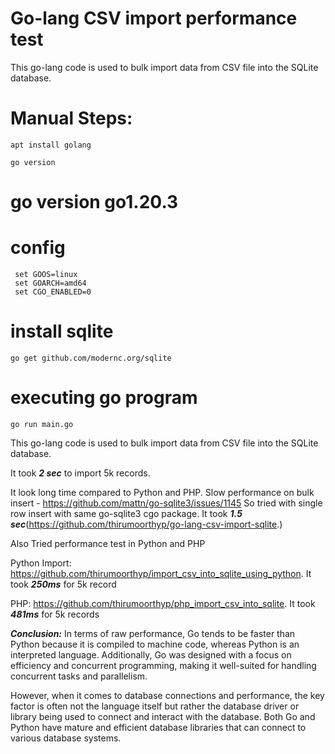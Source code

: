 # Go-lang CSV import performance test
This go-lang code is used to bulk import data from CSV file into the SQLite database.

# Manual Steps: 
``` shell
apt install golang
```

``` shell
go version
```
# go version go1.20.3

# config
``` shell
 set GOOS=linux
 set GOARCH=amd64
 set CGO_ENABLED=0
```

# install sqlite
``` shell
go get github.com/modernc.org/sqlite
```

# executing go program
```shell
go run main.go
```

This go-lang code is used to bulk import data from CSV file into the SQLite database.

It took ***2 sec*** to import 5k records. 

It look long time compared to Python and PHP. 
Slow performance on bulk insert - https://github.com/mattn/go-sqlite3/issues/1145
So tried with single row insert with same go-sqlite3 cgo package. It took ***1.5 sec***(https://github.com/thirumoorthyp/go-lang-csv-import-sqlite.)

Also Tried performance test in Python and PHP 

Python Import: https://github.com/thirumoorthyp/import_csv_into_sqlite_using_python. It took ***250ms*** for 5k record

PHP: https://github.com/thirumoorthyp/php_import_csv_into_sqlite. It took ***481ms*** for 5k records

***Conclusion:***
In terms of raw performance, Go tends to be faster than Python because it is compiled to machine code, whereas Python is an interpreted language. Additionally, Go was designed with a focus on efficiency and concurrent programming, making it well-suited for handling concurrent tasks and parallelism.

However, when it comes to database connections and performance, the key factor is often not the language itself but rather the database driver or library being used to connect and interact with the database. Both Go and Python have mature and efficient database libraries that can connect to various database systems.
